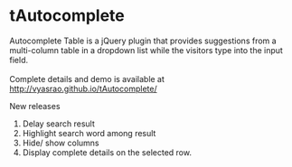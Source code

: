 tAutocomplete
=============

Autocomplete Table is a jQuery plugin that provides suggestions from a multi-column table in a dropdown list while the visitors type into the input field.<br/><br/>
Complete details and demo is available at http://vyasrao.github.io/tAutocomplete/

New releases<br/>
1. Delay search result<br/>
2. Highlight search word among result<br/>
3. Hide/ show columns<br/>
4. Display complete details on the selected row.
